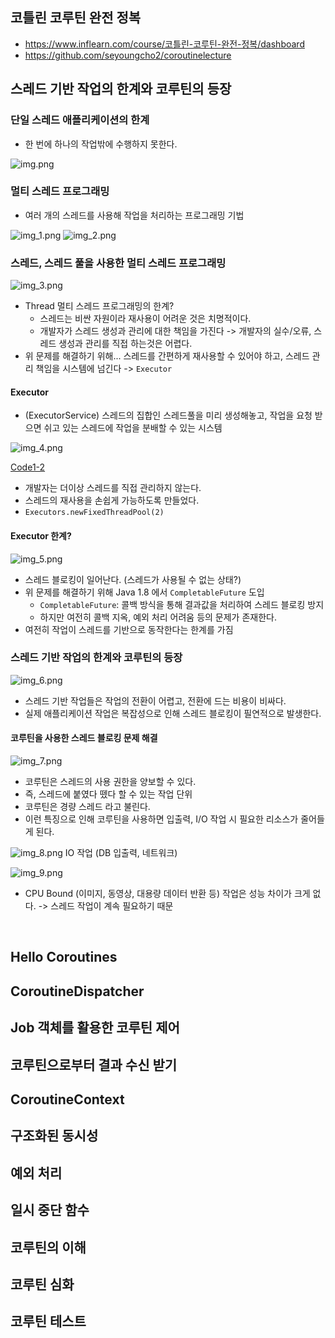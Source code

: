 ## 코틀린 코루틴 완전 정복
- https://www.inflearn.com/course/코틀린-코루틴-완전-정복/dashboard
- https://github.com/seyoungcho2/coroutinelecture


## 스레드 기반 작업의 한계와 코루틴의 등장
### 단일 스레드 애플리케이션의 한계
- 한 번에 하나의 작업밖에 수행하지 못한다.

![img.png](img.png)

### 멀티 스레드 프로그래밍
- 여러 개의 스레드를 사용해 작업을 처리하는 프로그래밍 기법

![img_1.png](img_1.png)
![img_2.png](img_2.png)

### 스레드, 스레드 풀을 사용한 멀티 스레드 프로그래밍
![img_3.png](img_3.png)

- Thread 멀티 스레드 프로그래밍의 한계?
  - 스레드는 비싼 자원이라 재사용이 어려운 것은 치명적이다.
  - 개발자가 스레드 생성과 관리에 대한 책임을 가진다 -> 개발자의 실수/오류, 스레드 생성과 관리를 직접 하는것은 어렵다.
- 위 문제를 해결하기 위해... 스레드를 간편하게 재사용할 수 있어야 하고, 스레드 관리 책임을 시스템에 넘긴다 -> `Executor`

#### Executor 
- (ExecutorService) 스레드의 집합인 스레드풀을 미리 생성해놓고, 작업을 요청 받으면 쉬고 있는 스레드에 작업을 분배할 수 있는 시스템

![img_4.png](img_4.png)

[Code1-2](src/main/kotlin/section2/Code1-2.kt)
- 개발자는 더이상 스레드를 직접 관리하지 않는다.
- 스레드의 재사용을 손쉽게 가능하도록 만들었다.
- `Executors.newFixedThreadPool(2)`

#### Executor 한계?
![img_5.png](img_5.png)
- 스레드 블로킹이 일어난다. (스레드가 사용될 수 없는 상태?)
- 위 문제를 해결하기 위해 Java 1.8 에서 `CompletableFuture` 도입
  - `CompletableFuture`: 콜백 방식을 통해 결과값을 처리하여 스레드 블로킹 방지
  - 하지만 여전히 콜백 지옥, 예외 처리 어려움 등의 문제가 존재한다.
- 여전히 작업이 스레드를 기반으로 동작한다는 한계를 가짐

### 스레드 기반 작업의 한계와 코루틴의 등장
![img_6.png](img_6.png)
- 스레드 기반 작업들은 작업의 전환이 어렵고, 전환에 드는 비용이 비싸다.
- 실제 애플리케이션 작업은 복잡성으로 인해 스레드 블로킹이 필연적으로 발생한다.

#### 코루틴을 사용한 스레드 블로킹 문제 해결
![img_7.png](img_7.png)
- 코루틴은 스레드의 사용 권한을 양보할 수 있다.
- 즉, 스레드에 붙였다 뗐다 할 수 있는 작업 단위
- 코루틴은 경량 스레드 라고 불린다.
- 이런 특징으로 인해 코루틴을 사용하면 입출력, I/O 작업 시 필요한 리소스가 줄어들게 된다.

![img_8.png](img_8.png)
IO 작업 (DB 입출력, 네트워크)

![img_9.png](img_9.png)
- CPU Bound (이미지, 동영상, 대용량 데이터 반환 등) 작업은 성능 차이가 크게 없다. -> 스레드 작업이 계속 필요하기 때문

<br>

## Hello Coroutines



## CoroutineDispatcher



## Job 객체를 활용한 코루틴 제어



## 코루틴으로부터 결과 수신 받기



## CoroutineContext



## 구조화된 동시성



## 예외 처리



## 일시 중단 함수



## 코루틴의 이해



## 코루틴 심화



## 코루틴 테스트
